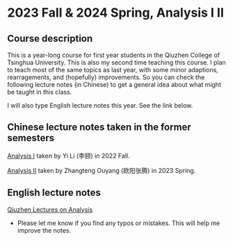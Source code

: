 # 2023 Fall & 2024 Spring, Analysis I II


## Course description

This is a year-long course for first year students in the Qiuzhen College of Tsinghua University. This is also my second time teaching this course. I plan to teach most of the same topics as last year, with some minor adaptions, rearragements, and (hopefully) improvements. So you can check the following lecture notes (in Chinese) to get a general idea about what might be taught in this class. 

I will also type English lecture notes this year. See the link below.


## Chinese lecture notes taken in the former semesters

[Analysis I](Files/2022_Analysis_I_CH.pdf) taken by Yi Li (李颐) in 2022 Fall.


[Analysis II](Files/2023_Analysis_II_CH.pdf) taken by Zhangteng Ouyang (欧阳张腾) in 2023 Spring.


## English lecture notes

[Qiuzhen Lectures on Analysis](Files/2023_Analysis.pdf)
- Please let me know if you find any typos or mistakes. This will help me improve the notes.
